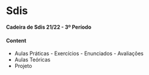 # Sdis

**Cadeira de Sdis 21/22 - 3º Período**

#### Content
- Aulas Práticas
		- Exercícios
		- Enunciados
		- Avaliações
- Aulas Teóricas
- Projeto
